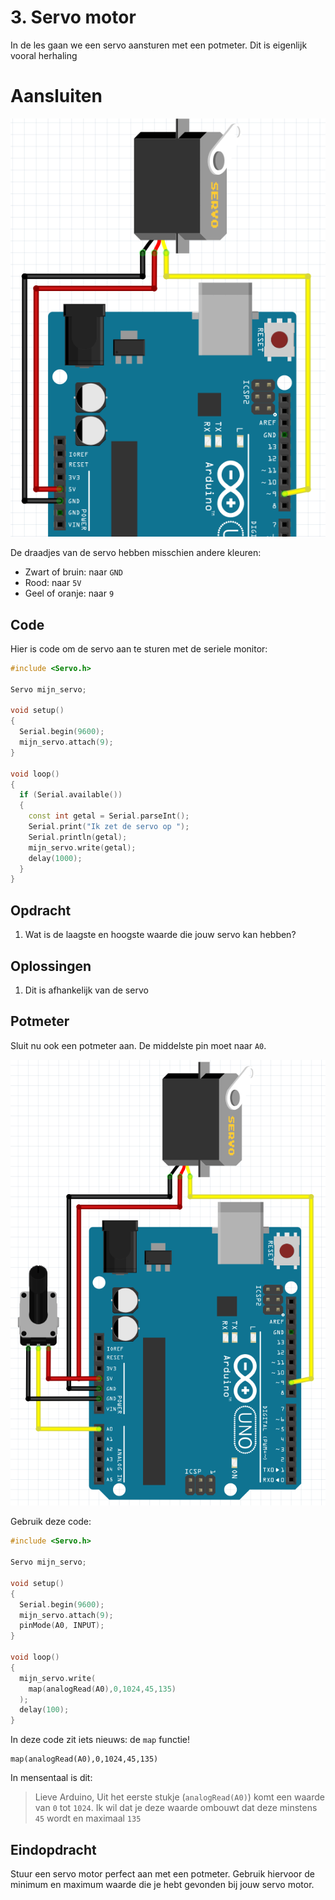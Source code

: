 # 3. Servo motor

In de les gaan we een servo aansturen met een potmeter.
Dit is eigenlijk vooral herhaling

# Aansluiten

![Stroomschema](3_servo_motor_blink.png)

De draadjes van de servo hebben misschien andere kleuren:

 * Zwart of bruin: naar `GND`
 * Rood: naar `5V`
 * Geel of oranje: naar `9`

## Code

Hier is code om de servo aan te sturen met de seriele monitor:

```c++
#include <Servo.h>

Servo mijn_servo;

void setup()
{
  Serial.begin(9600);
  mijn_servo.attach(9);
}

void loop()
{
  if (Serial.available())
  {
    const int getal = Serial.parseInt();
    Serial.print("Ik zet de servo op ");
    Serial.println(getal);
    mijn_servo.write(getal);
    delay(1000);
  }
}
```

## Opdracht

 1. Wat is de laagste en hoogste waarde die jouw servo kan hebben?

## Oplossingen

 1. Dit is afhankelijk van de servo

## Potmeter

Sluit nu ook een potmeter aan. De middelste pin moet naar `A0`.

![Servo motor en potmeter](3_servo_motor_met_potmeter.png)

Gebruik deze code:


```c++
#include <Servo.h>

Servo mijn_servo;

void setup() 
{
  Serial.begin(9600);
  mijn_servo.attach(9);
  pinMode(A0, INPUT);
}

void loop()
{
  mijn_servo.write(
    map(analogRead(A0),0,1024,45,135)
  );
  delay(100);
}
```

In deze code zit iets nieuws: de `map` functie!

```
map(analogRead(A0),0,1024,45,135)
```

In mensentaal is dit:

> Lieve Arduino,
> Uit het eerste stukje (`analogRead(A0)`) komt een waarde van `0` tot `1024`.
> Ik wil dat je deze waarde ombouwt dat deze minstens `45` wordt en maximaal `135`

## Eindopdracht

Stuur een servo motor perfect aan met een potmeter. 
Gebruik hiervoor de minimum en maximum waarde die je hebt gevonden bij jouw servo motor.
